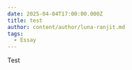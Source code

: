 ```yaml
---
date: 2025-04-04T17:00:00.000Z
title: test
author: content/author/luna-ranjit.md
tags:
  - Essay
---
```


Test
